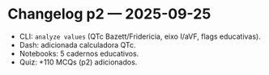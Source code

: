 # Changelog p2 — 2025-09-25

- CLI: `analyze values` (QTc Bazett/Fridericia, eixo I/aVF, flags educativas).
- Dash: adicionada calculadora QTc.
- Notebooks: 5 cadernos educativos.
- Quiz: +110 MCQs (p2) adicionados.
